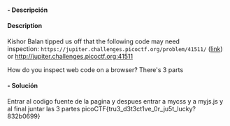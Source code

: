 #### - **Descripción** 
#### Description

Kishor Balan tipped us off that the following code may need inspection: `https://jupiter.challenges.picoctf.org/problem/41511/` ([link](https://jupiter.challenges.picoctf.org/problem/41511/)) or http://jupiter.challenges.picoctf.org:41511

How do you inspect web code on a browser?
There's 3 parts

#### - **Solución** 
Entrar al codigo fuente de la pagina y despues entrar a mycss y a myjs.js
y al final juntar las 3 partes 
picoCTF{tru3_d3t3ct1ve_0r_ju5t_lucky?832b0699}
